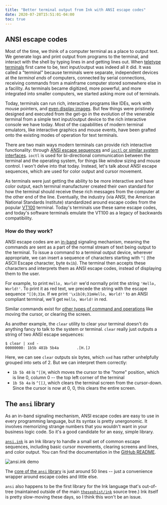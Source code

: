 ```yaml
---
title: "Better terminal output from Ink with ANSI escape codes"
date: 2020-07-28T15:51:01-04:00
toc: true
---
```


## ANSI escape codes

Most of the time, we think of a computer terminal as a place to output text. We generate logs and print output from programs to the terminal, and interact with the shell by typing lines in and getting lines out. When [teletype terminals](https://en.wikipedia.org/wiki/Computer_terminal) first came to be, text input/output was indeed all it did. It was called a "terminal" because terminals were separate, independent devices at the _terminal ends_ of computers, connected by serial connections, receiving commands from a mainframe computer stored somewhere else in a facility. As terminals became digitized, more powerful, and more integrated into smaller computers, we started asking more out of terminals.

Today, terminals can run rich, interactive programs like IDEs, work with mouse pointers, and [even display images](https://askubuntu.com/questions/97542/how-do-i-make-my-terminal-display-graphical-pictures). But few things were pristinely designed and executed from the get-go in the evolution of the venerable terminal from a simple text input/output device to the rich interactive console we have today. Most of the capabilities of modern terminal emulators, like interactive graphics and mouse events, have been grafted onto the existing modes of operation for text terminals.

There are two main ways modern terminals can provide rich interactive functionality: through [ANSI escape sequences](https://en.wikipedia.org/wiki/ANSI_escape_code) and [`ioctl` or similar system interfaces](https://en.wikipedia.org/wiki/Ioctl#Terminals). `ioctl` is used for bi-directional communication between the terminal and the operating system, for things like window sizing and mouse control. I won't delve into that today. Instead, let's talk about ANSI escape sequences, which are used for color output and cursor movement.

As terminals were just getting the ability to be more interactive and have color output, each terminal manufacturer created their own standard for how the terminal should receive these rich messages from the computer at the other end of the line. Eventually, the industry (via ANSI, the American National Standards Institute) standardized around escape codes from the popular [VT100](https://en.wikipedia.org/wiki/VT100) terminal. Today's terminals use these same escape codes, and today's software terminals emulate the VT100 as a legacy of backwards compatibility.

### How do they work?

ANSI escape codes are an [in-band](https://en.wikipedia.org/wiki/In-band_signaling) signaling mechanism, meaning the commands are sent as a part of the normal stream of text being output to the terminal. To issue a command to a terminal output device, wherever appropriate, we can insert a sequence of characters starting with `^[` (the ASCII Escape character, byte `0x1b`). The terminal then accepts these characters and interprets them as ANSI escape codes, instead of displaying them to the user.

For example, to print `Hello, World!` we'd normally print the string `'Hello, World!'`. To print it as red text, we precede the string with the escape sequence `^[[0;31m`. If we print `'\x1b[0;31mHello, World!'` to an ANSI compliant terminal, we'll get `Hello, World!` in red.

Similar commands exist for [other types of command and operations](http://ascii-table.com/ansi-escape-sequences-vt-100.php) like moving the cursor, or clearing the screen.

As another example, the `clear` utility to clear your terminal doesn't do anything fancy to talk to the system or terminal. `clear` really just outputs a string of two ANSI escape sequences:

```
$ clear | xxd -
00000000: 1b5b 481b 5b4a        .[H.[J
```

Here, we can see `clear` outputs six bytes, which `xxd` has rather unhelpfully grouped into sets of 2. But we can interpret them correctly:

- `1b 5b 48` is `^[[H`, which moves the cursor to the "home" position, which is line 0, column 0 -- the top left corner of the terminal
- `1b 5b 4a` is `^[[J`, which clears the terminal screen from the cursor-down. Since the cursor is now at 0, 0, this clears the entire screen.

## The `ansi` library

As an in-band signaling mechanism, ANSI escape codes are easy to use in every programming language, but its syntax is pretty unergonomic. It involves memorizing strange numbers that you wouldn't want in your business logic code. So it's a good candidate for an easy, simple library.

[`ansi.ink`](https://github.com/thesephist/ansi.ink) is an Ink library to handle a small set of common escape sequences, including basic cursor movements, clearing screens and lines, and color output. You can find the documentation in the [GitHub README](https://github.com/thesephist/ansi.ink).

![ansi.ink demo](/img/ansi.png)

The [core of the `ansi` library](https://github.com/thesephist/ansi.ink/blob/master/ansi.ink) is just around 50 lines -- just a convenience wrapper around escape codes and little else.

`ansi` also happens to be the first library for the Ink language that's out-of-tree (maintained outside of the main [`thesephist/ink`](https://github.com/thesephist/ink) source tree.) Ink itself is pretty slow-moving these days, so I think this won't be an issue.


